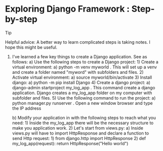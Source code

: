 <h1> Exploring Django Framework : Step-by-step </h1>

> [!TIP]
> Helpful advice: A better way to learn complicated steps is taking notes. I hope this might be useful.

1) I've learned a few key things to create a Django application. 
See as follows: 
    a) Use the following steps to create a Django project:
        1) Create a virtual environment:
            a) python -m venv myworld
                . This will set up a venv and create a folder named "myword" with subfolders and files.
        2) Activate virtual environment:
            a) source myworld/bin/activate
        3) Install django:
            a) python -m pip install Django
        4) Create a django project:
            a) django-admin startproject my_log_app
                . This command create a django application. Django creates a my_log_app folder on my computer with subfolder and files.
        5) Use the following command to run the project:
            a) python manager.py runserver
                . Open a new window browser and type the IP address

    b) Modify your application in with the following steps to reach what you need:
        1) Inside the my_log_app there will be the necessary structure 
        to make you application work. 
        2) Let's start from views.py:
            a) Inside views.py will have to import HttpResponse and declare 
            a function to send Http request:
                1) from django.http import HttpResponse
                2) def my_log_app(request): return HttpResponse("Hello world")
